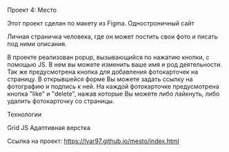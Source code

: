 Проект 4: Место

Этот проект сделан по макету из Figma. Одностроничный сайт

Личная страничка человека, где он может постить свои фото и писать под ними описания.

В проекте реализован popup, вызывающийся по нажатию кнопки, с помощью JS. В нем вы можете изменить ваше имя и род деятельности. Так же предусмотрена кнопка для добавления фотокарточек на страницу. В открывшейся форме Вы можете задать ссылку на фотографию и подпись к ней. На каждой фотокарточке предусмотрена кнопка "like" и "delete", нажав которые Вы можете либо лайкнуть, либо удалить фотокарточку со страницы.

Технологии

Grid
JS
Адаптивная верстка

Ссылка на проект: https://lvar97.github.io/mesto/index.html
